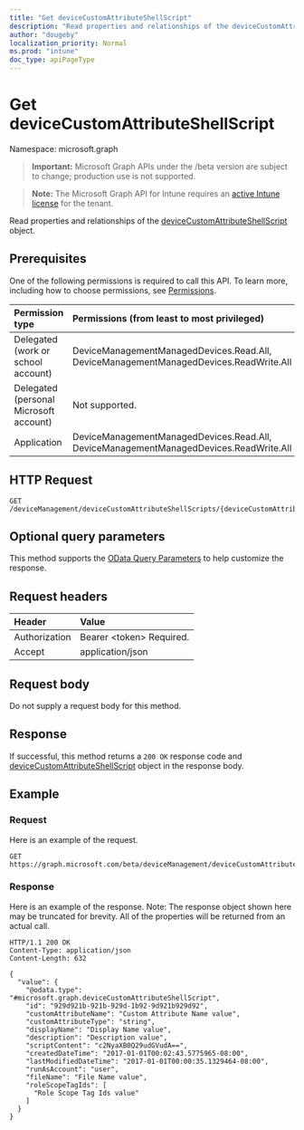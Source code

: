 ```yaml
---
title: "Get deviceCustomAttributeShellScript"
description: "Read properties and relationships of the deviceCustomAttributeShellScript object."
author: "dougeby"
localization_priority: Normal
ms.prod: "intune"
doc_type: apiPageType
---
```


# Get deviceCustomAttributeShellScript

Namespace: microsoft.graph

> **Important:** Microsoft Graph APIs under the /beta version are subject to change; production use is not supported.

> **Note:** The Microsoft Graph API for Intune requires an [active Intune license](https://go.microsoft.com/fwlink/?linkid=839381) for the tenant.

Read properties and relationships of the [deviceCustomAttributeShellScript](../resources/intune-devices-devicecustomattributeshellscript.md) object.

## Prerequisites
One of the following permissions is required to call this API. To learn more, including how to choose permissions, see [Permissions](/graph/permissions-reference).

|Permission type|Permissions (from least to most privileged)|
|:---|:---|
|Delegated (work or school account)|DeviceManagementManagedDevices.Read.All, DeviceManagementManagedDevices.ReadWrite.All|
|Delegated (personal Microsoft account)|Not supported.|
|Application|DeviceManagementManagedDevices.Read.All, DeviceManagementManagedDevices.ReadWrite.All|

## HTTP Request
<!-- {
  "blockType": "ignored"
}
-->
``` http
GET /deviceManagement/deviceCustomAttributeShellScripts/{deviceCustomAttributeShellScriptId}
```

## Optional query parameters
This method supports the [OData Query Parameters](/graph/query-parameters) to help customize the response.

## Request headers
|Header|Value|
|:---|:---|
|Authorization|Bearer &lt;token&gt; Required.|
|Accept|application/json|

## Request body
Do not supply a request body for this method.

## Response
If successful, this method returns a `200 OK` response code and [deviceCustomAttributeShellScript](../resources/intune-devices-devicecustomattributeshellscript.md) object in the response body.

## Example

### Request
Here is an example of the request.
``` http
GET https://graph.microsoft.com/beta/deviceManagement/deviceCustomAttributeShellScripts/{deviceCustomAttributeShellScriptId}
```

### Response
Here is an example of the response. Note: The response object shown here may be truncated for brevity. All of the properties will be returned from an actual call.
``` http
HTTP/1.1 200 OK
Content-Type: application/json
Content-Length: 632

{
  "value": {
    "@odata.type": "#microsoft.graph.deviceCustomAttributeShellScript",
    "id": "929d921b-921b-929d-1b92-9d921b929d92",
    "customAttributeName": "Custom Attribute Name value",
    "customAttributeType": "string",
    "displayName": "Display Name value",
    "description": "Description value",
    "scriptContent": "c2NyaXB0Q29udGVudA==",
    "createdDateTime": "2017-01-01T00:02:43.5775965-08:00",
    "lastModifiedDateTime": "2017-01-01T00:00:35.1329464-08:00",
    "runAsAccount": "user",
    "fileName": "File Name value",
    "roleScopeTagIds": [
      "Role Scope Tag Ids value"
    ]
  }
}
```




